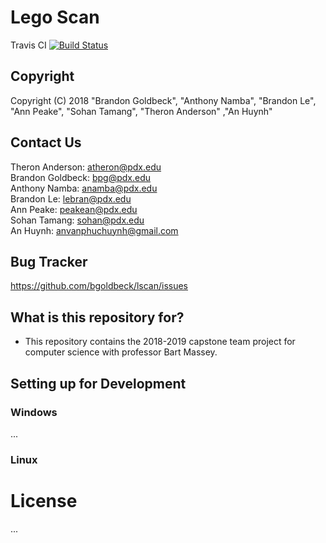 # Lego Scan


Travis CI [![Build Status](https://travis-ci.org/bgoldbeck/lscan.svg?branch=master)](https://travis-ci.org/bgoldbeck/lscan)

## Copyright ##
Copyright (C) 2018 
"Brandon Goldbeck", "Anthony Namba", "Brandon Le", "Ann Peake", "Sohan Tamang", "Theron Anderson" ,"An Huynh"
  
## Contact Us ##
Theron Anderson: atheron@pdx.edu <br />
Brandon Goldbeck: bpg@pdx.edu <br />
Anthony Namba: anamba@pdx.edu <br />
Brandon Le: lebran@pdx.edu <br />
Ann Peake: peakean@pdx.edu <br />
Sohan Tamang: sohan@pdx.edu <br />
An Huynh: anvanphuchuynh@gmail.com <br />

## Bug Tracker ##
https://github.com/bgoldbeck/lscan/issues

## What is this repository for? ##

* This repository contains the 2018-2019 capstone team project for computer science with professor Bart Massey.

## Setting up for Development ##

### Windows ###
...

### Linux ###

# License

...
